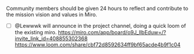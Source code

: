 Community members should be given 24 hours to reflect and contribute to the mission vision and values in Miro.
- [ ] @Lewwwk will announce in the project channel, doing a quick loom of the existing miro.
[https://miro.com/app/board/o9J_llbEduw=/?invite_link_id=408855302368 https://www.loom.com/share/cbf72d8592634ff9bf65acde4b9f1c04 ](https://miro.com/app/board/o9J_llbEduw=/?invite_link_id=408855302368)